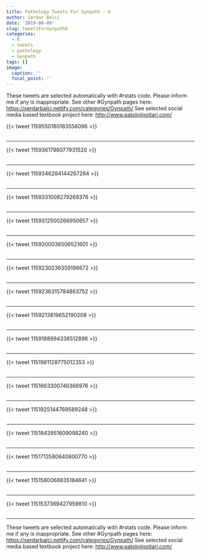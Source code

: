 ```yaml
---
title: Pathology Tweets For Gynpath - 6
author: Serdar Balci
date: '2019-08-09'
slug: tweetsForGynpath6
categories:
  - R
  - tweets
  - pathology
  - Gynpath
tags: []
image:
  caption: ''
  focal_point: ''
---
```



These tweets are selected automatically with #rstats code. Please inform me if any is inappropriate.
See other #Gynpath pages here: https://serdarbalci.netlify.com/categories/Gynpath/ 
See selected social media based textbook project here: http://www.patolojinotlari.com/

{{< tweet 1159550180183556096 >}}
<br>
<br>
<hr>
{{< tweet 1159361798077931520 >}}
<br>
<br>
<hr>
{{< tweet 1159346284144267264 >}}
<br>
<br>
<hr>
{{< tweet 1159331008279269376 >}}
<br>
<br>
<hr>
{{< tweet 1159312500266950657 >}}
<br>
<br>
<hr>
{{< tweet 1159200036506521601 >}}
<br>
<br>
<hr>
{{< tweet 1159230236359196672 >}}
<br>
<br>
<hr>
{{< tweet 1159236315784863752 >}}
<br>
<br>
<hr>
{{< tweet 1159213819652190208 >}}
<br>
<br>
<hr>
{{< tweet 1159188994338512896 >}}
<br>
<br>
<hr>
{{< tweet 1151981128775012353 >}}
<br>
<br>
<hr>
{{< tweet 1151663300746366976 >}}
<br>
<br>
<hr>
{{< tweet 1151925144769589248 >}}
<br>
<br>
<hr>
{{< tweet 1151843951609098240 >}}
<br>
<br>
<hr>
{{< tweet 1151713580640800770 >}}
<br>
<br>
<hr>
{{< tweet 1151580068835184641 >}}
<br>
<br>
<hr>
{{< tweet 1151537369427959810 >}}
<br>
<br>
<hr>


These tweets are selected automatically with #rstats code. Please inform me if any is inappropriate.
See other #Gynpath pages here: https://serdarbalci.netlify.com/categories/Gynpath/ 
See selected social media based textbook project here: http://www.patolojinotlari.com/

